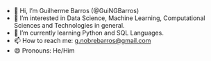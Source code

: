 - 👋 Hi, I’m Guilherme Barros (@GuiNGBarros)
- 👀 I’m interested in Data Science, Machine Learning, Computational Sciences and Technologies in general.
- 🌱 I’m currently learning Python and SQL Languages.
- 📫 How to reach me: g.nobrebarros@gmail.com
- 😄 Pronouns: He/Him


<!---
GuiNGBarros/GuiNGBarros is a ✨ special ✨ repository because its `README.md` (this file) appears on your GitHub profile.
You can click the Preview link to take a look at your changes.
--->
